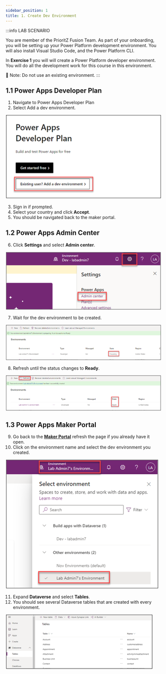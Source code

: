 ```yaml
---
sidebar_position: 1
title: 1. Create Dev Environment
---
```


:::info LAB SCENARIO

You are  member of the PrioritZ Fusion Team. As part of your onboarding, you will be setting up your Power Platform development environment. You will also install Visual Studio Code, and the Power Platform CLI.

In **Exercise 1** you will will create a Power Platform developer environment. You will do all the development work for this course in this environment.

🚨 Note: Do not use an existing environment.
:::

## 1.1 Power Apps Developer Plan

1. Navigate to Power Apps Developer Plan
2. Select Add a dev environment.

![Lab-00 Image](./img/lab00-01.png)

3. Sign in if prompted.
4. Select your country and click **Accept**.
5. You should be navigated back to the maker portal.


## 1.2 Power Apps Admin Center

6. Click **Settings** and select **Admin center**.

![Lab-00 Image](./img/lab00-02.png)

7. Wait for the dev environment to be created.

![Lab-00 Image](./img/lab00-03.png)

8. Refresh until the status changes to **Ready**.

![Lab-00 Image](./img/lab00-04.png)

## 1.3 Power Apps Maker Portal

9. Go back to the [**Maker Portal**](https://make.powerapps.com/) refresh the page if you already have it open.
10. Click on the environment name and select the dev environment you created.

![Lab-00 Image](./img/lab00-05.png)

11. Expand **Dataverse** and select **Tables**.
12. You should see several Dataverse tables that are created with every environment.

![Lab-00 Image](./img/lab00-06.png)

